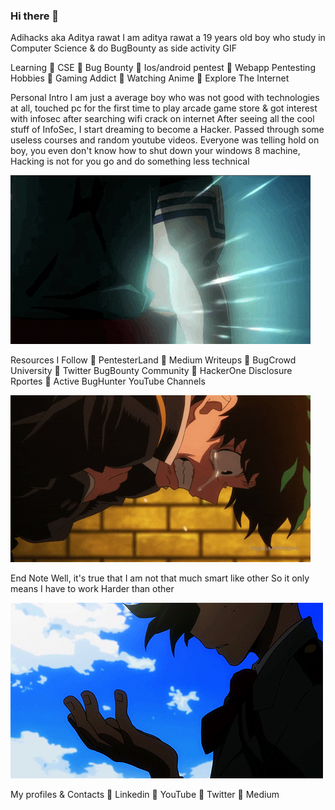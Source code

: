 ### Hi there 👋

Adihacks aka Aditya rawat
I am aditya rawat a 19 years old boy who study in Computer Science & do BugBounty as side activity
GIF

Learning
🔰 CSE
🔰 Bug Bounty
🔰 Ios/android pentest
🔰 Webapp Pentesting
Hobbies
🔰 Gaming Addict
🔰 Watching Anime
🔰 Explore The Internet


Personal Intro
I am just a average boy who was not good with technologies at all, touched pc for the first time to play arcade game store & got interest with infosec after searching wifi crack on internet
After seeing all the cool stuff of InfoSec, I start dreaming to become a Hacker. Passed through some useless courses and random youtube videos. Everyone was telling hold on boy, you even don't know how to shut down your windows 8 machine, Hacking is not for you go and do something less technical

![Alt Text](https://github.com/remonsec/remonsec/blob/main/assets/deku.gif)




Resources I Follow
🔰 PentesterLand
🔰 Medium Writeups
🔰 BugCrowd University
🔰 Twitter BugBounty Community
🔰 HackerOne Disclosure Rportes
🔰 Active BugHunter YouTube Channels

![Alt Text](https://github.com/remonsec/remonsec/blob/main/assets/deku_cry.gif)


End Note
Well, it's true that I am not that much smart like other
So it only means I have to work Harder than other

![Alt Text](https://github.com/remonsec/remonsec/blob/main/assets/deku_ready.gif)


My profiles & Contacts
🔰 Linkedin
🔰 YouTube
🔰 Twitter
🔰 Medium

